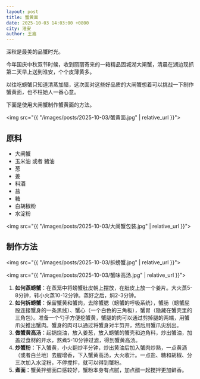 ```yaml
---
layout: post
title: 蟹黄面
date: 2025-10-03 14:03:00 +0800
city: 淮安
author: 王鑫
---
```


深秋是最美的品蟹时光。

今年国庆中秋双节时候，收到丽丽寄来的一箱精品固城湖大闸蟹，清晨在湖边现抓第二天早上送到淮安，个个皮薄黄多。

以往吃螃蟹只知道清蒸加醋，这次面对这些好品质的大闸蟹想着可以挑战一下制作蟹黄面，也不枉她人一番心意。

下面是使用大闸蟹制作蟹黄面的方法。

<img src="{{ "/images/posts/2025-10-03/蟹黄面.jpg" | relative_url }}">

## 原料

* 大闸蟹
* 玉米油 或者 猪油
* 葱
* 姜
* 料酒
* 盐
* 糖
* 白胡椒粉
* 水淀粉

<img src="{{ "/images/posts/2025-10-03/大闸蟹包装.jpg" | relative_url }}">

## 制作方法

<img src="{{ "/images/posts/2025-10-03/拆螃蟹.jpg" | relative_url }}">

<img src="{{ "/images/posts/2025-10-03/蟹味高汤.jpg" | relative_url }}">

1. **如何蒸螃蟹**：在蒸笼中将螃蟹肚皮朝上摆放，在肚皮上放一个姜片。大火蒸5-8分钟，转小火蒸10-12分钟。蒸好之后，焖2-3分钟。
2. **如何拆螃蟹**：保留蟹黄和蟹肉，去除蟹腮（螃蟹的呼吸系统），蟹肠（螃蟹屁股连接蟹身的一条黑线）、蟹心（一个白色的三角板），蟹胃（隐藏在蟹壳里的三角包）。准备一个勺子方便挖蟹黄，蟹腿的肉可以通过剪掉腿的两端，用蟹爪尖推出蟹肉。蟹身的肉可以通过将蟹身对半剪开，然后用蟹爪尖刮出。
3. **做蟹黄高汤**：起锅烧油，放入姜葱，放入螃蟹的蟹壳和边角料，炒出蟹油，加盖过食材的开水，熬煮5-10分钟过滤，得到蟹黄高汤。
4. **炒蟹粉**：下入蟹黄，小火翻炒半分钟，炒出黄油后加入蟹肉炒熟，一点黄酒（或者白兰地）去腥增香，下入蟹黄高汤，大火收汁。一点盐、糖和胡椒、分三次加入水淀粉，不停搅拌，就可以得到蟹粉。
5. **煮面**：蟹黄拌细面口感较好，蟹粉本身有点腻，加点醋一起搅拌更加鲜香。
